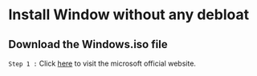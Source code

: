 # Install Window without any debloat
## Download the Windows.iso file
`Step 1 :` Click [here](https://www.microsoft.com/en-us/software-download/windows10/) to visit the microsoft official website.
